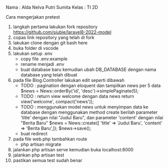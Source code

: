 Nama : Alda Nelva Putri Sumita
Kelas : TI 2D

Cara mengerjakan pretest

1. langkah pertama lakukan fork repository https://github.com/siubie/laravel8-2022-model
2. copas link repository yang telah di fork
3. lakukan clone dengan git bash here
4. buka folder di vscode
5. lakukan setup .env
    - copy file .env.example
    - rename menjadi .env
    - buat database baru kemudian ubah DB_DATABASE dengan nama database yang telah dibuat
6. pada file Blog.Controller lakukan edit seperti dibawah
    - TODO : pagination dengan eloquent dan tampilkan news per 5 data
        $news = News::orderBy('id', 'desc')->simplePaginate(5);
    - TODO : return view welcome dengan data news
        return view('welcome', compact('news'));
    - TODO : menggunakan model news untuk menyimpan data ke database dengan menggunakan method create berilah parameter 'title' dengan nilai "Judul Baru", dan parameter 'content' dengan nilai "Berita Baru"
        $news = News::create([
        'title' => 'Judul Baru',
        'content' => 'Berita Baru',]);
        $news->save();
    - buat redirect
7. pada file web.php tambahkan route
    - php artisan migrate
8. jalankan php artisan serve kemudian buka localhost:8000
9. jalankan php artisan test 
10. pastikan semua test sudah benar